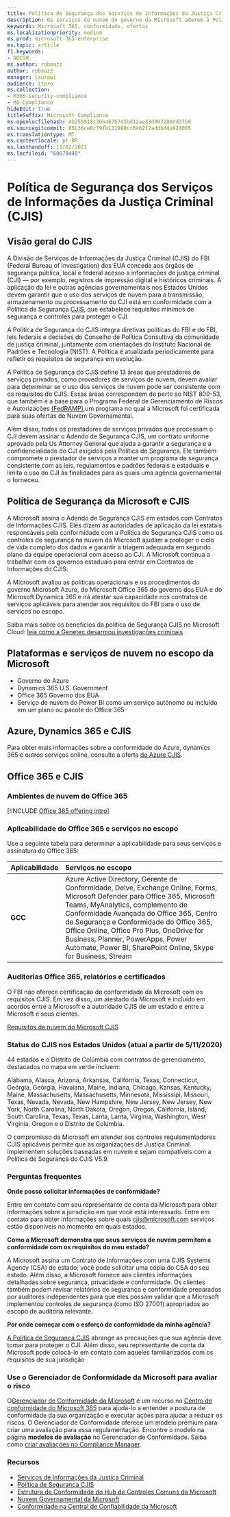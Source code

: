 ```yaml
---
title: Política de Segurança dos Serviços de Informações da Justiça Criminal (CJIS)
description: Os serviços de nuvem do governo da Microsoft aderem à Política de Segurança dos Serviços de Informações da Justiça Criminal dos EUA.
keywords: Microsoft 365, conformidade, ofertas
ms.localizationpriority: medium
ms.prod: microsoft-365-enterprise
ms.topic: article
f1.keywords:
- NOCSH
ms.author: robmazz
author: robmazz
manager: laurawi
audience: itpro
ms.collection:
- M365-security-compliance
- MS-Compliance
hideEdit: true
titleSuffix: Microsoft Compliance
ms.openlocfilehash: 4b255918c3bb46757d5bd12ae33d907200dd37b0
ms.sourcegitcommit: 85b36ce8c79fb111980cc6462f2addb44a924065
ms.translationtype: MT
ms.contentlocale: pt-BR
ms.lasthandoff: 11/02/2021
ms.locfileid: "60678448"
---
```

# <a name="criminal-justice-information-services-cjis-security-policy"></a>Política de Segurança dos Serviços de Informações da Justiça Criminal (CJIS)

## <a name="cjis-overview"></a>Visão geral do CJIS

A Divisão de Serviços de Informações da Justiça Criminal (CJIS) do FBI (Federal Bureau of Investigation) dos EUA concede aos órgãos de segurança pública, local e federal acesso a informações de justiça criminal (CJI) — por exemplo, registros de impressão digital e históricos criminais. A aplicação da lei e outras agências governamentais nos Estados Unidos devem garantir que o uso dos serviços de nuvem para a transmissão, armazenamento ou processamento do CJI está em conformidade com a Política de Segurança [CJIS](https://aka.ms/cjis-security-policy), que estabelece requisitos mínimos de segurança e controles para proteger o CJI.

A Política de Segurança do CJIS integra diretivas políticas do FBI e do FBI, leis federais e decisões do Conselho de Política Consultiva da comunidade de justiça criminal, juntamente com orientações do Instituto Nacional de Padrões e Tecnologia (NIST). A Política é atualizada periodicamente para refletir os requisitos de segurança em evolução.

A Política de Segurança do CJIS define 13 áreas que prestadores de serviços privados, como provedores de serviços de nuvem, devem avaliar para determinar se o uso dos serviços de nuvem pode ser consistente com os requisitos do CJIS. Essas áreas correspondem de perto ao NIST 800-53, que também é a base para o Programa Federal de Gerenciamento de Riscos e Autorizações [(FedRAMP),](offering-FedRAMP.md)um programa no qual a Microsoft foi certificada para suas ofertas de Nuvem Governamental.

Além disso, todos os prestadores de serviços privados que processam o CJI devem assinar o Adendo de Segurança CJIS, um contrato uniforme aprovado pela Us Attorney General que ajuda a garantir a segurança e a confidencialidade do CJI exigidos pela Política de Segurança. Ele também compromete o prestador de serviços a manter um programa de segurança consistente com as leis, regulamentos e padrões federais e estaduais e limita o uso do CJI às finalidades para as quais uma agência governamental o forneceu.

## <a name="microsoft-and-cjis-security-policy"></a>Política de Segurança da Microsoft e CJIS

A Microsoft assina o Adendo de Segurança CJIS em estados com Contratos de Informações CJIS. Eles dizem às autoridades de aplicação da lei estatais responsáveis pela conformidade com a Política de Segurança CJIS como os controles de segurança na nuvem da Microsoft ajudam a proteger o ciclo de vida completo dos dados e garantir a triagem adequada em segundo plano da equipe operacional com acesso ao CJI. A Microsoft continua a trabalhar com os governos estaduais para entrar em Contratos de Informações do CJIS.

A Microsoft avaliou as políticas operacionais e os procedimentos do governo Microsoft Azure, do Microsoft Office 365 do governo dos EUA e do Microsoft Dynamics 365 e irá atestar sua capacidade nos contratos de serviços aplicáveis para atender aos requisitos do FBI para o uso de serviços no escopo.

Saiba mais sobre os benefícios da política de Segurança CJIS no Microsoft Cloud: [leia como a Genetec desarmou investigações criminais](https://customers.microsoft.com/story/genetec)

## <a name="microsoft-in-scope-cloud-platforms--services"></a>Plataformas e serviços de nuvem no escopo da Microsoft

- Governo do Azure
- Dynamics 365 U.S. Government
- Office 365 Governo dos EUA
- Serviço de nuvem do Power BI como um serviço autônomo ou incluído em um plano ou pacote do Office 365

## <a name="azure-dynamics-365-and-cjis"></a>Azure, Dynamics 365 e CJIS

Para obter mais informações sobre a conformidade do Azure, dynamics 365 e outros serviços online, consulte a oferta [do Azure CJIS](/azure/compliance/offerings/offering-cjis).

## <a name="office-365-and-cjis"></a>Office 365 e CJIS

### <a name="office-365-cloud-environments"></a>Ambientes de nuvem do Office 365

[!INCLUDE [Office 365 offering intro](../includes/o365-offering-introduction.md)]

### <a name="office-365-applicability-and-in-scope-services"></a>Aplicabilidade do Office 365 e serviços no escopo

Use a seguinte tabela para determinar a aplicabilidade para seus serviços e assinatura do Office 365:

| **Aplicabilidade** | **Serviços no escopo** |
|:------------------|:----------------------|
| **GCC** | Azure Active Directory, Gerente de Conformidade, Delve, Exchange Online, Forms, Microsoft Defender para Office 365, Microsoft Teams, MyAnalytics, complemento de Conformidade Avançada do Office 365, Centro de Segurança e Conformidade do Office 365, Office Online, Office Pro Plus, OneDrive for Business, Planner, PowerApps, Power Automate, Power BI, SharePoint Online, Skype for Business, Stream |

### <a name="office-365-audits-reports-and-certificates"></a>Auditorias Office 365, relatórios e certificados

O FBI não oferece certificação de conformidade da Microsoft com os requisitos CJIS. Em vez disso, um atestado da Microsoft é incluído em acordos entre a Microsoft e a autoridade CJIS de um estado e entre a Microsoft e seus clientes.

[Requisitos de nuvem do Microsoft CJIS](https://aka.ms/MicrosoftCJISCloudRequirements)

### <a name="cjis-status-in-the-united-states-current-as-of-1152020"></a>Status do CJIS nos Estados Unidos (atual a partir de 5/11/2020)

44 estados e o Distrito de Colúmbia com contratos de gerenciamento, destacados no mapa em verde incluem:

Alabama, Alasca, Arizona, Arkansas, Califórnia, Texas, Connecticut, Geórgia, Geórgia, Havaiana, Maine, Indiana, Chicago, Kansas, Kentucky, Maine, Massachusetts, Massachusetts, Minnesota, Mississipi, Missouri, Texas, Nevada, Nevada, New Hampshire, New Jersey, New Jersey, New York, North Carolina, North Dakota, Oregon, Oregon, California, Island, South Carolina, Texas, Texas, Lanta, Lanta, Virgínia, Washington, West Virginia, Oregon e o Distrito de Colúmbia.

O compromisso da Microsoft em atender aos controles regulamentadores CJIS aplicáveis permite que as organizações de Justiça Criminal implementem soluções baseadas em nuvem e sejam compatíveis com a Política de Segurança do CJIS V5.9.

### <a name="frequently-asked-questions"></a>Perguntas frequentes

**Onde posso solicitar informações de conformidade?**

Entre em contato com seu representante de conta da Microsoft para obter informações sobre a jurisdição em que você está interessado. Entre em contato para obter informações sobre quais <cjis@microsoft.com> serviços estão disponíveis no momento em quais estados.

**Como a Microsoft demonstra que seus serviços de nuvem permitem a conformidade com os requisitos do meu estado?**

A Microsoft assina um Contrato de Informações com uma CJIS Systems Agency (CSA) de estado; você pode solicitar uma cópia do CSA do seu estado. Além disso, a Microsoft fornece aos clientes informações detalhadas sobre segurança, privacidade e conformidade. Os clientes também podem revisar relatórios de segurança e conformidade preparados por auditores independentes para que eles possam validar que a Microsoft implementou controles de segurança (como ISO 27001) apropriados ao escopo de auditoria relevante.

**Por onde começar com o esforço de conformidade da minha agência?**

[A Política de Segurança CJIS](https://aka.ms/cjis-security-policy) abrange as precauções que sua agência deve tomar para proteger o CJI. Além disso, seu representante de conta da Microsoft pode colocá-lo em contato com aqueles familiarizados com os requisitos de sua jurisdição

### <a name="use-microsoft-compliance-manager-to-assess-your-risk"></a>Use o Gerenciador de Conformidade da Microsoft para avaliar o risco

O[Gerenciador de Conformidade da Microsoft](/microsoft-365/compliance/compliance-manager) é um recurso no [Centro de conformidade do Microsoft 365](/microsoft-365/compliance/microsoft-365-compliance-center) para ajudá-lo a entender a postura de conformidade da sua organização e executar ações para ajudar a reduzir os riscos. O Gerenciador de Conformidade oferece um modelo premium para criar uma avaliação para essa regulamentação. Encontre o modelo na página **modelos de avaliação** no Gerenciador de Conformidade. Saiba como [criar avaliações no Compliance Manager](/microsoft-365/compliance/compliance-manager-assessments).

### <a name="resources"></a>Recursos

- [Serviços de Informações da Justiça Criminal](https://aka.ms/cjis)
- [Política de Segurança CJIS](https://aka.ms/cjis-security-policy)
- [Estrutura de Conformidade do Hub de Controles Comuns da Microsoft](https://www.microsoft.com/trustcenter/common-controls-hub)
- [Nuvem Governamental da Microsoft](https://go.microsoft.com/fwlink/?linkid=2087246)
- [Conformidade na Central de Confiabilidade da Microsoft](https://www.microsoft.com/trust-center/compliance/compliance-overview)

